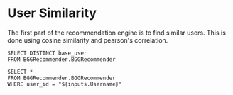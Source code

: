 # User Similarity
The first part of the recommendation engine is to find similar users. This is done using cosine similarity and pearson's correlation.

```Usernames
SELECT DISTINCT base_user
FROM BGGRecommender.BGGRecommender
```

<Dropdown data={Usernames} 
    name=Username 
    value=base_user
/>

```BaseData
SELECT *
FROM BGGRecommender.BGGRecommender
WHERE user_id = "${inputs.Username}" 
```
